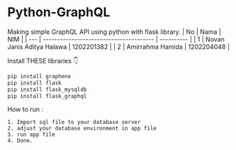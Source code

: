 ﻿# Python-GraphQL
Making simple GraphQL API using python with flask library.
| No  | Nama                                     | NIM        |
| --- | ---------------------------------------  | ---------- |
| 1   | Novan Janis Aditya Halawa              | 1202201382 |
| 2   | Amirrahma Hamida                       | 1202204048 |

Install THESE libraries 👇
```py
pip install graphene
pip install flask
pip install flask_mysqldb
pip install flask_graphql

```

How to run :
```
1. Import sql file to your database server
2. adjust your database environment in app file
3. run app file
4. Done.

